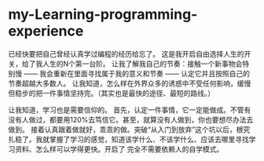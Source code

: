 # my-Learning-programming-experience
已经快要把自己曾经认真学过编程的经历给忘了。
这是我开启自由选择人生的开关，给了我人生的N个第一台阶。
让我了解我自己的节奏：接触一个新事物会特别慢 —— 我会重新在里面寻找属于我的意义和节奏 —— 认定它并且按照自己的节奏超越大多数人。
让我知道，怎么样在外界众多的诱惑中不受任何影响，缓慢但稳步的把一件事情坚持完。（其实也是最快的途径、最短的路线。）

让我知道，学习也是需要信仰的。
首先，认定一件事情，它一定能做成。不管有没有人做过，都要用120%去笃信它。甚至，就算没有人做到，你也要想尽办法去做到。
接着认真跟着做就好，乖乖的做。突破“从入门到放弃”这个坑以后，根究扎稳了。我就掌握了学习的感觉，知道该学什么、不该学什么、应该去哪里寻找学习资料、怎么样可以学得更快。开启了
完全不需要依赖人的自学模式。
